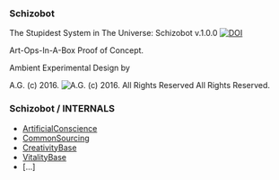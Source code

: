 ### Schizobot

The Stupidest System in The Universe: Schizobot v.1.0.0
[![DOI](https://zenodo.org/badge/68600054.svg)](https://zenodo.org/badge/latestdoi/68600054)

Art-Ops-In-A-Box Proof of Concept.


Ambient Experimental Design by


A.G. (c) 2016. ![A.G. (c) 2016. All Rights Reserved](https://historiotheque.files.wordpress.com/2016/11/ag_signature_official_2015_50px_cropped.jpg) All Rights Reserved.

### Schizobot / INTERNALS
* [ArtificialConscience](https://github.com/antiface/Schizobot/tree/master/INTERNALS/ArtificialConscience)
* [CommonSourcing](https://github.com/antiface/Schizobot/tree/master/INTERNALS/CommonSourcing)
* [CreativityBase](https://github.com/antiface/Schizobot/tree/master/INTERNALS/CreativityBase)
* [VitalityBase](https://github.com/antiface/Schizobot/tree/master/INTERNALS/VitalityBase)
* [...]

